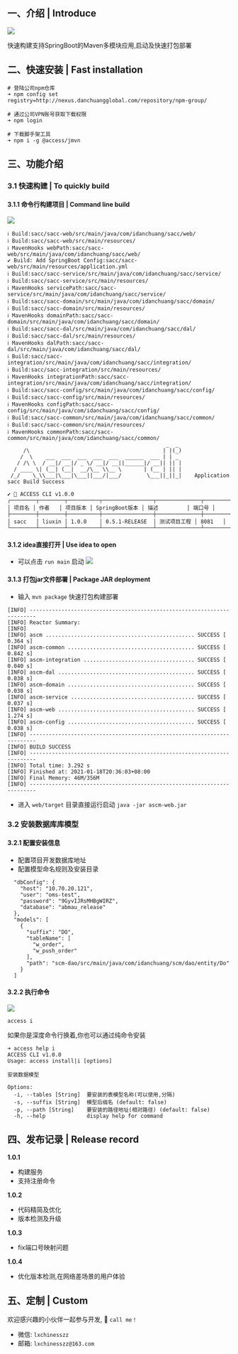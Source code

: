 ## 一、介绍 | Introduce


![](https://img.springlearn.cn/blog/learn_1614238723000.png)

快速构建支持SpringBoot的Maven多模块应用,启动及快速打包部署



## 二、快速安装 | Fast installation

```
# 登陆公司npm仓库
➜ npm config set registry=http://nexus.danchuangglobal.com/repository/npm-group/

# 通过公司VPN账号获取下载权限
➜ npm login

# 下载脚手架工具
➜ npm i -g @access/jmvn
```

## 三、功能介绍

### 3.1 快速构建 | To quickly build

#### 3.1.1 命令行构建项目 | Command line build

![](https://img.springlearn.cn/blog/learn_1614239384000.png)

```
ℹ Build:sacc/sacc-web/src/main/java/com/idanchuang/sacc/web/
ℹ Build:sacc/sacc-web/src/main/resources/
ℹ MavenHooks webPath:sacc/sacc-web/src/main/java/com/idanchuang/sacc/web/
✔ Build: Add SpringBoot Config:sacc/sacc-web/src/main/resources/application.yml
ℹ Build:sacc/sacc-service/src/main/java/com/idanchuang/sacc/service/
ℹ Build:sacc/sacc-service/src/main/resources/
ℹ MavenHooks servicePath:sacc/sacc-service/src/main/java/com/idanchuang/sacc/service/
ℹ Build:sacc/sacc-domain/src/main/java/com/idanchuang/sacc/domain/
ℹ Build:sacc/sacc-domain/src/main/resources/
ℹ MavenHooks domainPath:sacc/sacc-domain/src/main/java/com/idanchuang/sacc/domain/
ℹ Build:sacc/sacc-dal/src/main/java/com/idanchuang/sacc/dal/
ℹ Build:sacc/sacc-dal/src/main/resources/
ℹ MavenHooks dalPath:sacc/sacc-dal/src/main/java/com/idanchuang/sacc/dal/
ℹ Build:sacc/sacc-integration/src/main/java/com/idanchuang/sacc/integration/
ℹ Build:sacc/sacc-integration/src/main/resources/
ℹ MavenHooks integrationPath:sacc/sacc-integration/src/main/java/com/idanchuang/sacc/integration/
ℹ Build:sacc/sacc-config/src/main/java/com/idanchuang/sacc/config/
ℹ Build:sacc/sacc-config/src/main/resources/
ℹ MavenHooks configPath:sacc/sacc-config/src/main/java/com/idanchuang/sacc/config/
ℹ Build:sacc/sacc-common/src/main/java/com/idanchuang/sacc/common/
ℹ Build:sacc/sacc-common/src/main/resources/
ℹ MavenHooks commonPath:sacc/sacc-common/src/main/java/com/idanchuang/sacc/common/
                                                  _  _ 
     /\                                          | |(_)
    /  \    ___  ___  ___  ___  ___  ______  ___ | | _ 
   / /\ \  / __|/ __|/ _ \/ __|/ __||______|/ __|| || |
  / ____ \| (__| (__|  __/\__ \\__ \       | (__ | || |
 /_/    \_\\___|\___|\___||___/|___/        \___||_||_|    Application sacc Build Success

✔ 🚀 ACCESS CLI v1.0.0
┌────────┬────────┬──────────┬────────────────┬──────────────┬────────┐
│ 项目名 │ 作者   │ 项目版本 │ SpringBoot版本 │ 描述         │ 端口号 │
├────────┼────────┼──────────┼────────────────┼──────────────┼────────┤
│ sacc   │ liuxin │ 1.0.0    │ 0.5.1-RELEASE  │ 测试项目工程 │ 8081   │
└────────┴────────┴──────────┴────────────────┴──────────────┴────────┘
```

#### 3.1.2 idea直接打开 | Use idea to open

- 可以点击 `run main` 启动
![](https://img.springlearn.cn/blog/learn_1610973142000.png)

#### 3.1.3 打包jar文件部署 | Package JAR deployment

- 输入 `mvn package` 快速打包构建部署

```
[INFO] ------------------------------------------------------------------------
[INFO] Reactor Summary:
[INFO] 
[INFO] ascm ............................................... SUCCESS [  0.364 s]
[INFO] ascm-common ........................................ SUCCESS [  0.842 s]
[INFO] ascm-integration ................................... SUCCESS [  0.040 s]
[INFO] ascm-dal ........................................... SUCCESS [  0.038 s]
[INFO] ascm-domain ........................................ SUCCESS [  0.038 s]
[INFO] ascm-service ....................................... SUCCESS [  0.037 s]
[INFO] ascm-web ........................................... SUCCESS [  1.274 s]
[INFO] ascm-config ........................................ SUCCESS [  0.038 s]
[INFO] ------------------------------------------------------------------------
[INFO] BUILD SUCCESS
[INFO] ------------------------------------------------------------------------
[INFO] Total time: 3.292 s
[INFO] Finished at: 2021-01-18T20:36:03+08:00
[INFO] Final Memory: 46M/356M
[INFO] ------------------------------------------------------------------------

```

- 进入 `web/target` 目录直接运行启动 `java -jar ascm-web.jar`


### 3.2 安装数据库库模型

#### 3.2.1 配置安装信息

- 配置项目开发数据库地址
- 配置模型命名规则及安装目录

```
  "dbConfig": {
    "host": "10.70.20.121",
    "user": "oms-test",
    "password": "9GyvIJRsMHBgWIRZ",
    "database": "abmau_release"
  },
  "models": [
    {
      "suffix": "DO",
      "tableName": [
        "w_order",
        "w_push_order"
      ],
      "path": "scm-dao/src/main/java/com/idanchuang/scm/dao/entity/Do"
    }
  ]
```

#### 3.2.2 执行命令

![](https://img.springlearn.cn/blog/learn_1614239180000.png)

```
access i
```

如果你是深度命令行换着,你也可以通过纯命令安装

```
➜ access help i
ACCESS CLI v1.0.0
Usage: access install|i [options]

安装数据模型

Options:
  -i, --tables [String]  要安装的表模型名称(可以使用,分隔)
  -s, --suffix [String]  模型后缀名 (default: false)
  -p, --path [String]    要安装的路径地址(相对路径) (default: false)
  -h, --help             display help for command
```

## 四、发布记录 | Release record

**1.0.1**

- 构建服务
- 支持注册命令

**1.0.2**

- 代码精简及优化
- 版本检测及升级

**1.0.3**

- fix端口号映射问题

**1.0.4**

- 优化版本检测,在网络差场景的用户体验

## 五、定制 | Custom

欢迎感兴趣的小伙伴一起参与开发, 🚀 `call me！`

- 微信: `lxchinesszz`
- 邮箱: `lxchinesszz@163.com`
